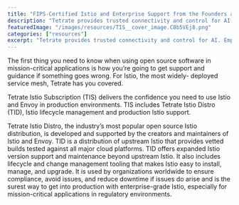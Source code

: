 ```yaml
---
title: "FIPS-Certified Istio and Enterprise Support from the Founders and Maintainers of Istio and Envoy"
description: "Tetrate provides trusted connectivity and control for AI. Empower developers while safeguarding the business. Built atop the proven Envoy proxy & Envoy AI Gateway."
featuredImage: "/images/resources/TIS__cover_image.C8b5VEj8.png"
categories: ["resources"]
excerpt: "Tetrate provides trusted connectivity and control for AI. Empower developers while safeguarding the business. Built atop the proven Envoy proxy & Envoy AI Gateway."
---
```


The first thing you need to know when using open source software in mission-critical applications is how you’re going to get support and guidance if something goes wrong. For Istio, the most widely- deployed service mesh, Tetrate has you covered.

Tetrate Istio Subscription (TIS) delivers the confidence you need to use Istio and Envoy in production environments. TIS includes Tetrate Istio Distro (TID), Istio lifecycle management and production Istio support.

Tetrate Istio Distro, the industry’s most popular open source Istio distribution, is developed and supported by the creators and maintainers of Istio and Envoy. TID is a distribution of upstream Istio that provides vetted builds tested against all major cloud platforms. TID offers expanded Istio version support and maintenance beyond upstream Istio. It also includes lifecycle and change management tooling that makes Istio easy to install, manage, and upgrade. It is used by organizations worldwide to ensure compliance, avoid issues, and reduce downtime if issues do arise and is the surest way to get into production with enterprise-grade Istio, especially for mission-critical applications in regulatory environments.
